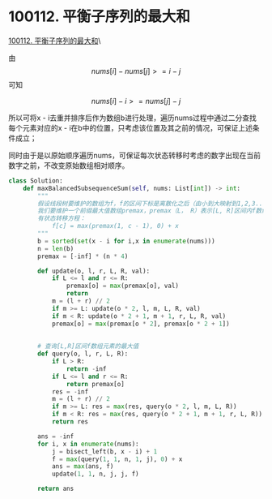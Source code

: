 # 100112. 平衡子序列的最大和

[100112. 平衡子序列的最大和](https://leetcode.cn/problems/maximum-balanced-subsequence-sum/)\


由$$nums[i] - nums[j] >= i  - j$$可知

$$nums[i] -  i>= nums[j] - j$$

所以可将x - i去重并排序后作为数组b进行处理，遍历nums过程中通过二分查找每个元素对应的x - i在b中的位置，只考虑该位置及其之前的情况，可保证上述条件成立；

同时由于是以原始顺序遍历nums，可保证每次状态转移时考虑的数字出现在当前数字之前，不改变原始数组相对顺序。



```python
class Solution:
    def maxBalancedSubsequenceSum(self, nums: List[int]) -> int:
        """
        假设线段树要维护的数组为f，f的区间下标是离散化之后（由小到大映射到1,2,3...）的x - i，f[c]表示以x结尾，x - i = c的子序列，对应的nums元素和的最大值。
        我们要维护一个前缀最大值数组premax，premax（L， R）表示[L, R]区间内f数组元素的最大值
        有状态转移方程：
            f[c] = max(premax(1, c - 1), 0) + x
        """
        b = sorted(set(x - i for i,x in enumerate(nums)))
        n = len(b)
        premax = [-inf] * (n * 4)

        def update(o, l, r, L, R, val):
            if L <= l and r <= R:
                premax[o] = max(premax[o], val)
                return 
            m = (l + r) // 2
            if m >= L: update(o * 2, l, m, L, R, val)
            if m < R: update(o * 2 + 1, m + 1, r, L, R, val)
            premax[o] = max(premax[o * 2], premax[o * 2 + 1])
            
        
        # 查询[L,R]区间f数组元素的最大值
        def query(o, l, r, L, R):
            if L > R:
                return -inf
            if L <= l and r <= R:
                return premax[o]
            res = -inf
            m = (l + r) // 2
            if m >= L: res = max(res, query(o * 2, l, m, L, R))
            if m < R: res = max(res, query(o * 2 + 1, m + 1, r, L, R))
            return res

        ans = -inf
        for i, x in enumerate(nums):
            j = bisect_left(b, x - i) + 1
            f = max(query(1, 1, n, 1, j), 0) + x
            ans = max(ans, f)
            update(1, 1, n, j, j, f)

        return ans

```
